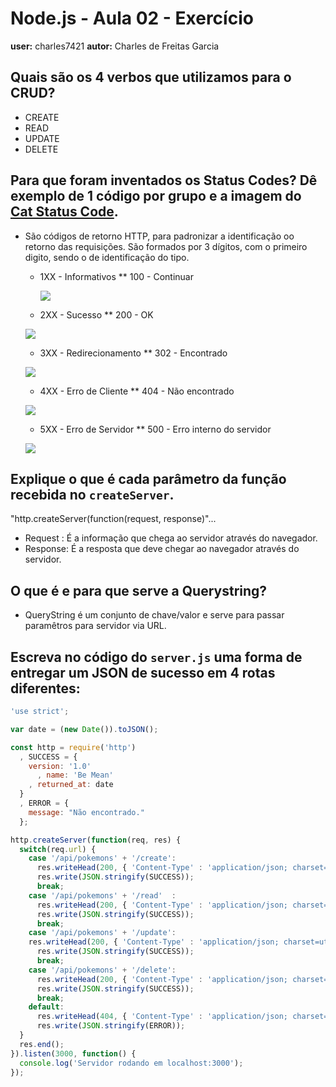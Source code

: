 # Node.js - Aula 02 - Exercício
**user:** charles7421
**autor:** Charles de Freitas Garcia

## Quais são os 4 verbos que utilizamos para o CRUD?

* CREATE
* READ
* UPDATE
* DELETE


## Para que foram inventados os Status Codes? Dê exemplo de 1 código por grupo e a imagem do [Cat Status Code](https://http.cat/).

* São códigos de retorno HTTP, para padronizar a identificação oo retorno das requisições. São formados por 3 dígitos, com o primeiro digito, sendo o de identificação do tipo.
  * 1XX - Informativos
   ** 100 - Continuar

	![](https://http.cat/100)	   

  * 2XX - Sucesso
   ** 200 - OK

   ![](https://http.cat/200)	   

  * 3XX - Redirecionamento
   ** 302 - Encontrado

   ![](https://http.cat/302)	   

  * 4XX - Erro de Cliente
   ** 404 - Não encontrado

   ![](https://http.cat/404)	   

  * 5XX - Erro de Servidor
   ** 500 - Erro interno do servidor

   ![](https://http.cat/500)	   

## Explique o que é cada parâmetro da função recebida no `createServer`.

"http.createServer(function(request, response)"...

* Request : É a informação que chega ao servidor através do navegador.
* Response: É a resposta que deve chegar ao navegador através do servidor.

## O que é e para que serve a Querystring?

* QueryString é um conjunto de chave/valor e serve para passar paramêtros para servidor via URL.

## Escreva no código do `server.js` uma forma de entregar um JSON de sucesso em 4 rotas diferentes:

```js
'use strict';

var date = (new Date()).toJSON();

const http = require('http')
  , SUCCESS = {
    version: '1.0'
      , name: 'Be Mean'
    , returned_at: date
  }
  , ERROR = {
    message: "Não encontrado."
  };

http.createServer(function(req, res) {
  switch(req.url) {
    case '/api/pokemons' + '/create':
      res.writeHead(200, { 'Content-Type' : 'application/json; charset=utf-8' });
      res.write(JSON.stringify(SUCCESS));
      break;
    case '/api/pokemons' + '/read'  :
      res.writeHead(200, { 'Content-Type' : 'application/json; charset=utf-8' });
      res.write(JSON.stringify(SUCCESS));
      break;
    case '/api/pokemons' + '/update':
    res.writeHead(200, { 'Content-Type' : 'application/json; charset=utf-8' });
      res.write(JSON.stringify(SUCCESS));
      break;
    case '/api/pokemons' + '/delete':
      res.writeHead(200, { 'Content-Type' : 'application/json; charset=utf-8' });
      res.write(JSON.stringify(SUCCESS));
      break;
    default:
      res.writeHead(404, { 'Content-Type' : 'application/json; charset=utf-8' });
      res.write(JSON.stringify(ERROR));
  }
  res.end();
}).listen(3000, function() {
  console.log('Servidor rodando em localhost:3000');
});


















